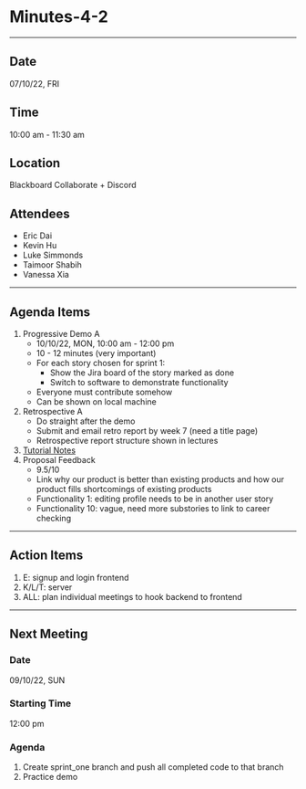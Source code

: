 # Minutes-4-2

---

## Date

07/10/22, FRI

## Time

10:00 am - 11:30 am

## Location

Blackboard Collaborate + Discord

## Attendees

- Eric Dai
- Kevin Hu
- Luke Simmonds
- Taimoor Shabih
- Vanessa Xia

---

## Agenda Items

1. Progressive Demo A
    - 10/10/22, MON, 10:00 am - 12:00 pm
    - 10 - 12 minutes (very important)
    - For each story chosen for sprint 1:
        - Show the Jira board of the story marked as done
        - Switch to software to demonstrate functionality
    - Everyone must contribute somehow
    - Can be shown on local machine
2. Retrospective A
    - Do straight after the demo
    - Submit and email retro report by week 7 (need a title page)
    - Retrospective report structure shown in lectures
3. [Tutorial Notes](https://giulianas.notion.site/Tutorial-Notes-684911f2a6ae43fd8824c5cd859c5902)
4. Proposal Feedback
    - 9.5/10
    - Link why our product is better than existing products and how our product fills shortcomings of existing products
    - Functionality 1: editing profile needs to be in another user story
    - Functionality 10: vague, need more substories to link to career checking

---

## Action Items

1. E: signup and login frontend
2. K/L/T: server
3. ALL: plan individual meetings to hook backend to frontend

---

## Next Meeting

### Date

09/10/22, SUN

### Starting Time

12:00 pm

### Agenda

1. Create sprint_one branch and push all completed code to that branch
2. Practice demo
